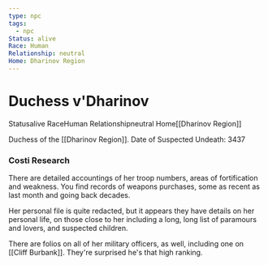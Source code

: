 ```yaml
---
type: npc
tags:
  - npc
Status: alive
Race: Human
Relationship: neutral
Home: Dharinov Region
---
```


# Duchess v'Dharinov
<span class="dataview inline-field"><span class="inline-field-key">Status</span><span class="inline-field-value">alive</span></span>
<span class="dataview inline-field"><span class="inline-field-key">Race</span><span class="inline-field-value">Human</span></span>
<span class="dataview inline-field"><span class="inline-field-key">Relationship</span><span class="inline-field-value">neutral</span></span>
<span class="dataview inline-field"><span class="inline-field-key">Home</span><span class="inline-field-value">[[Dharinov Region]]</span></span>

Duchess of the [[Dharinov Region]]. Date of Suspected Undeath: 3437

### Costi Research

There are detailed accountings of her troop numbers, areas of fortification and weakness. You find records of weapons purchases, some as recent as last month and going back decades. 

Her personal file is quite redacted, but it appears they have details on her personal life, on those close to her including a long, long list of paramours and lovers, and suspected children. 

There are folios on all of her military officers, as well, including one on [[Cliff Burbank]]. They're surprised he's that high ranking. 
